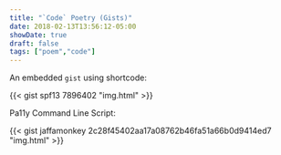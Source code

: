 ```yaml
---
title: "`Code` Poetry (Gists)"
date: 2018-02-13T13:56:12-05:00
showDate: true
draft: false
tags: ["poem","code"]
---
```

An embedded `gist` using shortcode:

{{< gist spf13 7896402 "img.html" >}}

Pa11y Command Line Script:

{{< gist jaffamonkey 2c28f45402aa17a08762b46fa51a66b0d9414ed7 "img.html" >}}
